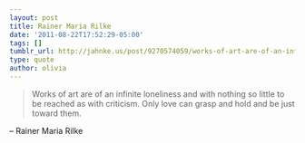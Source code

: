 ```yaml
---
layout: post
title: Rainer Maria Rilke
date: '2011-08-22T17:52:29-05:00'
tags: []
tumblr_url: http://jahnke.us/post/9270574059/works-of-art-are-of-an-infinite-loneliness-and
type: quote
author: olivia
---
```


> Works of art are of an infinite loneliness and with nothing so little to be reached as with criticism. Only love can grasp and hold and be just toward them.

– Rainer Maria Rilke
